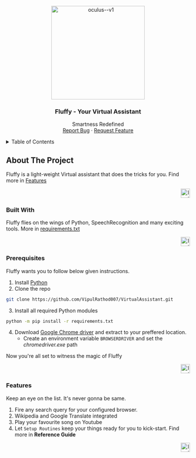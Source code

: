 <a name="readme-top"></a>

<div align="center">
    <img width="256" height="256" src="https://img.icons8.com/nolan/512/oculus--v1.png" alt="oculus--v1" />
    <h3 align="center">Fluffy - Your Virtual Assistant</h3>
    <p align="center"> Smartness Redefined
    <br />
    <a href="mailto:vipuldrathod1458@gmail.com">Report Bug</a> · 
    <a href="mailto:vipuldrathod1458@gmail.com">Request Feature</a>
    </p>
</div>

<!-- TABLE OF CONTENTS -->
<details>
    <summary>Table of Contents</summary>
    <ul>
        <li>
            <a href="#about-the-project">About The Project</a>
        </li>
        <li>
            <a href="#built-with">Built With</a>
        </li>
        <li>
            <a href="#prerequisites">Prerequisites</a>
        </li>
        <li>
            <a href="#features">Features</a>
        </li>
    </ul>
</details>


<!-- ABOUT THE PROJECT -->
<a name="about-the-project"></a>
## About The Project

Fluffy is a light-weight Virtual assistant that does the tricks for you. Find more in <a href="#features">Features</a>

<p align="right"><a href="#readme-top"><img width="25" height="25" src="https://img.icons8.com/ios-filled/50/ffffff/login-rounded-up.png" alt="login-rounded-up"/></a></p>


<a name="built-with"></a>
### Built With

Fluffy flies on the wings of Python, SpeechRecognition and many exciting tools. More in <a href="https://github.com/VipulRathod007/VirtualAssistant/blob/master/requirements.txt">requirements.txt</a>

<p align="right"><a href="#readme-top"><img width="25" height="25" src="https://img.icons8.com/ios-filled/50/ffffff/login-rounded-up.png" alt="login-rounded-up"/></a></p>

<a name="prerequisites"></a>
### Prerequisites

Fluffy wants you to follow below given instructions.

1. Install [Python](https://www.python.org/downloads/)
2. Clone the repo
```sh
git clone https://github.com/VipulRathod007/VirtualAssistant.git
```
3. Install all required Python modules
```sh
python -m pip install -r requirements.txt
```
4. Download <a href="https://googlechromelabs.github.io/chrome-for-testing/">Google Chrome driver</a> and extract to your preffered location.
   - Create an environment variable `BROWSERDRIVER` and set the _chromedriver.exe_ path

Now you're all set to witness the magic of Fluffy
<p align="right"><a href="#readme-top"><img width="25" height="25" src="https://img.icons8.com/ios-filled/50/ffffff/login-rounded-up.png" alt="login-rounded-up"/></a></p>

<a name="features"></a>
### Features

Keep an eye on the list. It's never gonna be same.

1. Fire any search query for your configured browser.
2. Wikipedia and Google Translate integrated
3. Play your favourite song on Youtube
4. Let `Setup Routines` keep your things ready for you to kick-start. Find more in **Reference Guide**

<p align="right"><a href="#readme-top"><img width="25" height="25" src="https://img.icons8.com/ios-filled/50/ffffff/login-rounded-up.png" alt="login-rounded-up"/></a></p>

